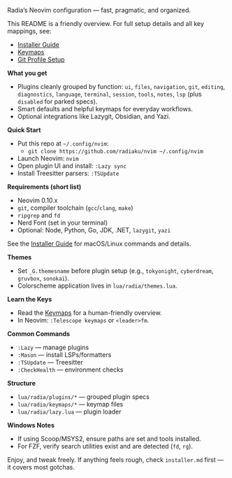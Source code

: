 Radia’s Neovim configuration — fast, pragmatic, and organized.

This README is a friendly overview. For full setup details and all key mappings, see:
- [Installer Guide](installer.md)
- [Keymaps](keymaps.md)
- [Git Profile Setup](.gitconfig.md)

**What you get**
- Plugins cleanly grouped by function: `ui`, `files`, `navigation`, `git`, `editing`, `diagnostics`, `language`, `terminal`, `session`, `tools`, `notes`, `lsp` (plus `disabled` for parked specs).
- Smart defaults and helpful keymaps for everyday workflows.
- Optional integrations like Lazygit, Obsidian, and Yazi.

**Quick Start**
- Put this repo at `~/.config/nvim`:
  - `git clone https://github.com/radiaku/nvim ~/.config/nvim`
- Launch Neovim: `nvim`
- Open plugin UI and install: `:Lazy sync`
- Install Treesitter parsers: `:TSUpdate`

**Requirements (short list)**
- Neovim 0.10.x
- `git`, compiler toolchain (`gcc`/`clang`, `make`)
- `ripgrep` and `fd`
- Nerd Font (set in your terminal)
- Optional: Node, Python, Go, JDK, .NET, `lazygit`, `yazi`

See the [Installer Guide](installer.md) for macOS/Linux commands and details.

**Themes**
- Set `_G.themesname` before plugin setup (e.g., `tokyonight`, `cyberdream`, `gruvbox`, `sonokai`).
- Colorscheme application lives in `lua/radia/themes.lua`.

**Learn the Keys**
- Read the [Keymaps](keymaps.md) for a human-friendly overview.
- In Neovim: `:Telescope keymaps` or `<leader>fm`.

**Common Commands**
- `:Lazy` — manage plugins
- `:Mason` — install LSPs/formatters
- `:TSUpdate` — Treesitter
- `:CheckHealth` — environment checks

**Structure**
- `lua/radia/plugins/*` — grouped plugin specs
- `lua/radia/keymaps/*` — keymap files
- `lua/radia/lazy.lua` — plugin loader
 
**Windows Notes**
- If using Scoop/MSYS2, ensure paths are set and tools installed.
- For FZF, verify search utilities exist and are detected (`fd`, `rg`).

Enjoy, and tweak freely. If anything feels rough, check `installer.md` first — it covers most gotchas.

